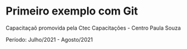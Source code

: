# Primeiro exemplo com Git

Capacitaçaõ promovida pela Ctec Capacitações - Centro Paula Souza

Período: Julho/2021 - Agosto/2021